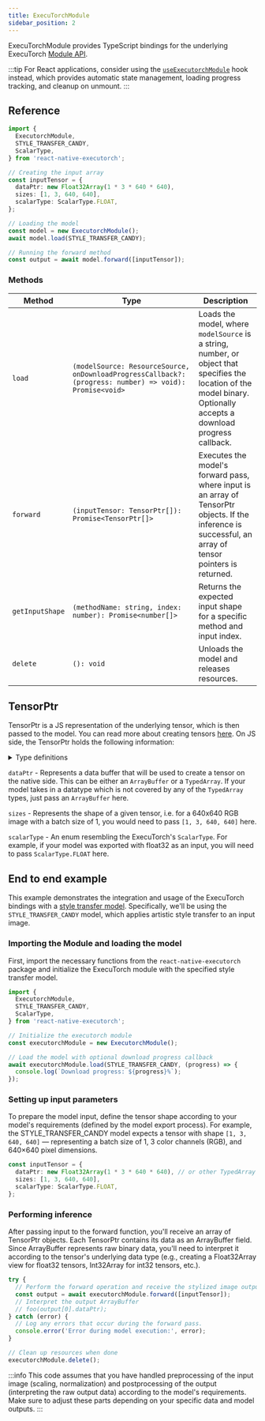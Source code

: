 ```yaml
---
title: ExecuTorchModule
sidebar_position: 2
---
```


ExecuTorchModule provides TypeScript bindings for the underlying ExecuTorch [Module API](https://pytorch.org/executorch/stable/extension-module.html).

:::tip
For React applications, consider using the [`useExecutorchModule`](../../02-hooks/03-executorch-bindings/useExecutorchModule.md) hook instead, which provides automatic state management, loading progress tracking, and cleanup on unmount.
:::

## Reference

```typescript
import {
  ExecutorchModule,
  STYLE_TRANSFER_CANDY,
  ScalarType,
} from 'react-native-executorch';

// Creating the input array
const inputTensor = {
  dataPtr: new Float32Array(1 * 3 * 640 * 640),
  sizes: [1, 3, 640, 640],
  scalarType: ScalarType.FLOAT,
};

// Loading the model
const model = new ExecutorchModule();
await model.load(STYLE_TRANSFER_CANDY);

// Running the forward method
const output = await model.forward([inputTensor]);
```

### Methods

| Method          | Type                                                                                                    | Description                                                                                                                                                           |
| --------------- | ------------------------------------------------------------------------------------------------------- | --------------------------------------------------------------------------------------------------------------------------------------------------------------------- |
| `load`          | `(modelSource: ResourceSource, onDownloadProgressCallback?: (progress: number) => void): Promise<void>` | Loads the model, where `modelSource` is a string, number, or object that specifies the location of the model binary. Optionally accepts a download progress callback. |
| `forward`       | `(inputTensor: TensorPtr[]): Promise<TensorPtr[]>`                                                      | Executes the model's forward pass, where input is an array of TensorPtr objects. If the inference is successful, an array of tensor pointers is returned.             |
| `getInputShape` | `(methodName: string, index: number): Promise<number[]>`                                                | Returns the expected input shape for a specific method and input index.                                                                                               |
| `delete`        | `(): void`                                                                                              | Unloads the model and releases resources.                                                                                                                             |

## TensorPtr

TensorPtr is a JS representation of the underlying tensor, which is then passed to the model. You can read more about creating tensors [here](https://docs.pytorch.org/executorch/stable/extension-tensor.html). On JS side, the TensorPtr holds the following information:

<details>
<summary>Type definitions</summary>

```typescript
interface TensorPtr {
  dataPtr: TensorBuffer;
  sizes: number[];
  scalarType: ScalarType;
}

type TensorBuffer =
  | ArrayBuffer
  | Float32Array
  | Float64Array
  | Int8Array
  | Int16Array
  | Int32Array
  | Uint8Array
  | Uint16Array
  | Uint32Array
  | BigInt64Array
  | BigUint64Array;

enum ScalarType {
  BYTE = 0,
  CHAR = 1,
  SHORT = 2,
  INT = 3,
  LONG = 4,
  HALF = 5,
  FLOAT = 6,
  DOUBLE = 7,
  BOOL = 11,
  QINT8 = 12,
  QUINT8 = 13,
  QINT32 = 14,
  QUINT4X2 = 16,
  QUINT2X4 = 17,
  BITS16 = 22,
  FLOAT8E5M2 = 23,
  FLOAT8E4M3FN = 24,
  FLOAT8E5M2FNUZ = 25,
  FLOAT8E4M3FNUZ = 26,
  UINT16 = 27,
  UINT32 = 28,
  UINT64 = 29,
}
```

</details>

`dataPtr` - Represents a data buffer that will be used to create a tensor on the native side. This can be either an `ArrayBuffer` or a `TypedArray`. If your model takes in a datatype which is not covered by any of the `TypedArray` types, just pass an `ArrayBuffer` here.

`sizes` - Represents the shape of a given tensor, i.e. for a 640x640 RGB image with a batch size of 1, you would need to pass `[1, 3, 640, 640]` here.

`scalarType` - An enum resembling the ExecuTorch's `ScalarType`. For example, if your model was exported with float32 as an input, you will need to pass `ScalarType.FLOAT` here.

## End to end example

This example demonstrates the integration and usage of the ExecuTorch bindings with a [style transfer model](../../02-hooks/02-computer-vision/useStyleTransfer.md). Specifically, we'll be using the `STYLE_TRANSFER_CANDY` model, which applies artistic style transfer to an input image.

### Importing the Module and loading the model

First, import the necessary functions from the `react-native-executorch` package and initialize the ExecuTorch module with the specified style transfer model.

```typescript
import {
  ExecutorchModule,
  STYLE_TRANSFER_CANDY,
  ScalarType,
} from 'react-native-executorch';

// Initialize the executorch module
const executorchModule = new ExecutorchModule();

// Load the model with optional download progress callback
await executorchModule.load(STYLE_TRANSFER_CANDY, (progress) => {
  console.log(`Download progress: ${progress}%`);
});
```

### Setting up input parameters

To prepare the model input, define the tensor shape according to your model's requirements (defined by the model export process). For example, the STYLE_TRANSFER_CANDY model expects a tensor with shape `[1, 3, 640, 640]` — representing a batch size of 1, 3 color channels (RGB), and 640×640 pixel dimensions.

```typescript
const inputTensor = {
  dataPtr: new Float32Array(1 * 3 * 640 * 640), // or other TypedArray / ArrayBuffer
  sizes: [1, 3, 640, 640],
  scalarType: ScalarType.FLOAT,
};
```

### Performing inference

After passing input to the forward function, you'll receive an array of TensorPtr objects. Each TensorPtr contains its data as an ArrayBuffer field. Since ArrayBuffer represents raw binary data, you'll need to interpret it according to the tensor's underlying data type (e.g., creating a Float32Array view for float32 tensors, Int32Array for int32 tensors, etc.).

```typescript
try {
  // Perform the forward operation and receive the stylized image output.
  const output = await executorchModule.forward([inputTensor]);
  // Interpret the output ArrayBuffer
  // foo(output[0].dataPtr);
} catch (error) {
  // Log any errors that occur during the forward pass.
  console.error('Error during model execution:', error);
}

// Clean up resources when done
executorchModule.delete();
```

:::info
This code assumes that you have handled preprocessing of the input image (scaling, normalization) and postprocessing of the output (interpreting the raw output data) according to the model's requirements. Make sure to adjust these parts depending on your specific data and model outputs.
:::
